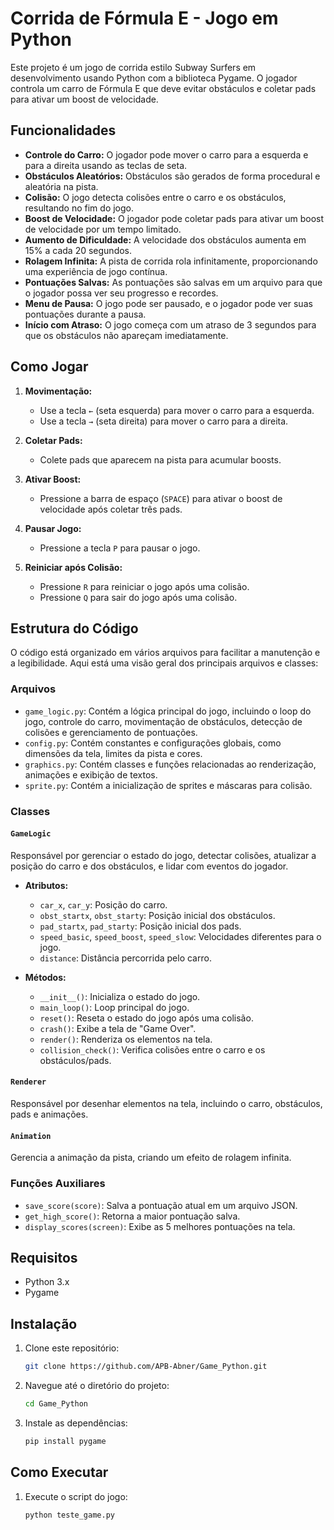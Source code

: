 # Corrida de Fórmula E - Jogo em Python

Este projeto é um jogo de corrida estilo Subway Surfers em desenvolvimento usando Python com a biblioteca Pygame. O jogador controla um carro de Fórmula E que deve evitar obstáculos e coletar pads para ativar um boost de velocidade.

## Funcionalidades

- **Controle do Carro:** O jogador pode mover o carro para a esquerda e para a direita usando as teclas de seta.
- **Obstáculos Aleatórios:** Obstáculos são gerados de forma procedural e aleatória na pista.
- **Colisão:** O jogo detecta colisões entre o carro e os obstáculos, resultando no fim do jogo.
- **Boost de Velocidade:** O jogador pode coletar pads para ativar um boost de velocidade por um tempo limitado.
- **Aumento de Dificuldade:** A velocidade dos obstáculos aumenta em 15% a cada 20 segundos.
- **Rolagem Infinita:** A pista de corrida rola infinitamente, proporcionando uma experiência de jogo contínua.
- **Pontuações Salvas:** As pontuações são salvas em um arquivo para que o jogador possa ver seu progresso e recordes.
- **Menu de Pausa:** O jogo pode ser pausado, e o jogador pode ver suas pontuações durante a pausa.
- **Início com Atraso:** O jogo começa com um atraso de 3 segundos para que os obstáculos não apareçam imediatamente.

## Como Jogar

1. **Movimentação:**
   - Use a tecla `←` (seta esquerda) para mover o carro para a esquerda.
   - Use a tecla `→` (seta direita) para mover o carro para a direita.

2. **Coletar Pads:**
   - Colete pads que aparecem na pista para acumular boosts.

3. **Ativar Boost:**
   - Pressione a barra de espaço (`SPACE`) para ativar o boost de velocidade após coletar três pads.

4. **Pausar Jogo:**
   - Pressione a tecla `P` para pausar o jogo.

5. **Reiniciar após Colisão:**
   - Pressione `R` para reiniciar o jogo após uma colisão.
   - Pressione `Q` para sair do jogo após uma colisão.

## Estrutura do Código

O código está organizado em vários arquivos para facilitar a manutenção e a legibilidade. Aqui está uma visão geral dos principais arquivos e classes:

### Arquivos

- `game_logic.py`: Contém a lógica principal do jogo, incluindo o loop do jogo, controle do carro, movimentação de obstáculos, detecção de colisões e gerenciamento de pontuações.
- `config.py`: Contém constantes e configurações globais, como dimensões da tela, limites da pista e cores.
- `graphics.py`: Contém classes e funções relacionadas ao renderização, animações e exibição de textos.
- `sprite.py`: Contém a inicialização de sprites e máscaras para colisão.

### Classes

#### `GameLogic`
Responsável por gerenciar o estado do jogo, detectar colisões, atualizar a posição do carro e dos obstáculos, e lidar com eventos do jogador.

- **Atributos:**
  - `car_x`, `car_y`: Posição do carro.
  - `obst_startx`, `obst_starty`: Posição inicial dos obstáculos.
  - `pad_startx`, `pad_starty`: Posição inicial dos pads.
  - `speed_basic`, `speed_boost`, `speed_slow`: Velocidades diferentes para o jogo.
  - `distance`: Distância percorrida pelo carro.

- **Métodos:**
  - `__init__()`: Inicializa o estado do jogo.
  - `main_loop()`: Loop principal do jogo.
  - `reset()`: Reseta o estado do jogo após uma colisão.
  - `crash()`: Exibe a tela de "Game Over".
  - `render()`: Renderiza os elementos na tela.
  - `collision_check()`: Verifica colisões entre o carro e os obstáculos/pads.

#### `Renderer`
Responsável por desenhar elementos na tela, incluindo o carro, obstáculos, pads e animações.

#### `Animation`
Gerencia a animação da pista, criando um efeito de rolagem infinita.

### Funções Auxiliares

- `save_score(score)`: Salva a pontuação atual em um arquivo JSON.
- `get_high_score()`: Retorna a maior pontuação salva.
- `display_scores(screen)`: Exibe as 5 melhores pontuações na tela.

## Requisitos

- Python 3.x
- Pygame

## Instalação

1. Clone este repositório:
   ```sh
   git clone https://github.com/APB-Abner/Game_Python.git
   ```
2. Navegue até o diretório do projeto:
   ```sh
   cd Game_Python
   ```
3. Instale as dependências:
   ```sh
   pip install pygame
   ```

## Como Executar

1. Execute o script do jogo:
   ```sh
   python teste_game.py
   ```

